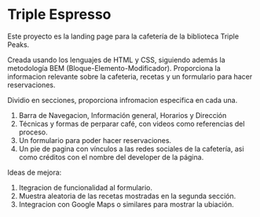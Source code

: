# Triple Espresso

Este proyecto es la landing page para la cafetería de la biblioteca Triple Peaks.

Creada usando los lenguajes de HTML y CSS, siguiendo además la metodología BEM (Bloque-Elemento-Modificador).
Proporciona la informacion relevante sobre la cafeteria, recetas y un formulario para hacer reservaciones.

Dividio en secciones, proporciona infromacion especifica en cada una.

1. Barra de Navegacion, Información general, Horarios y Dirección
2. Técnicas y formas de perparar café, con videos como referencias del proceso.
3. Un formulario para poder hacer reservaciones.
4. Un pie de pagina con vínculos a las redes sociales de la cafetería, asi como créditos con el nombre del developer de la página.

Ideas de mejora:

1. Itegracion de funcionalidad al formulario.
2. Muestra aleatoria de las recetas mostradas en la segunda sección.
3. Integracion con Google Maps o similares para mostrar la ubiación.
